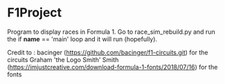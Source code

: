 # F1Project

Program to display races in Formula 1.
Go to race_sim_rebuild.py and run the if __name__ == 'main' loop and it will run (hopefully).

Credit to :
  bacinger (https://github.com/bacinger/f1-circuits.git) for the circuits
  Graham 'the Logo Smith' Smith (https://imjustcreative.com/download-formula-1-fonts/2018/07/16) for the fonts
